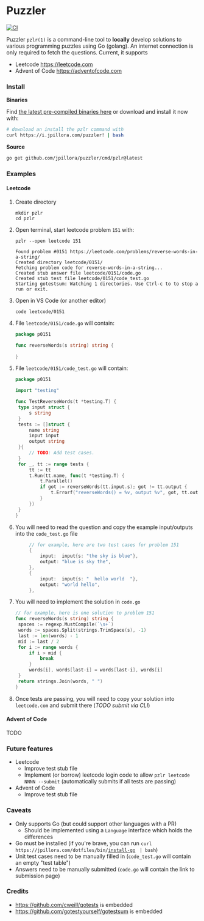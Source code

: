 # Puzzler

[![CI](https://github.com/jpillora/puzzler/workflows/CI/badge.svg)](https://github.com/jpillora/puzzler/actions?workflow=CI)

Puzzler `pzlr(1)` is a command-line tool to **locally** develop solutions to various programming puzzles using Go (golang). An internet connection is only required to fetch the questions. Current, it supports

* Leetcode https://leetcode.com
* Advent of Code https://adventofcode.com

### Install

**Binaries**

<!-- WHEN PUBLIC
[![Releases](https://img.shields.io/github/release/jpillora/pzlr.svg)](https://github.com/jpillora/puzzler/releases)
[![Releases](https://img.shields.io/github/downloads/jpillora/pzlr/total.svg)](https://github.com/jpillora/puzzler/releases) -->

Find [the latest pre-compiled binaries here](https://github.com/jpillora/puzzler/releases/latest)  or download and install it now with:

```sh
# download an install the pzlr command with
curl https://i.jpillora.com/puzzler! | bash
```

**Source**

```sh
go get github.com/jpillora/puzzler/cmd/pzlr@latest
```

### Examples

#### Leetcode

1. Create directory

   ```shell
   mkdir pzlr
   cd pzlr
   ```

1. Open terminal, start leetcode problem `151` with:

   ```shell
   pzlr --open leetcode 151

   Found problem #0151 https://leetcode.com/problems/reverse-words-in-a-string/
   Created directory leetcode/0151/
   Fetching problem code for reverse-words-in-a-string...
   Created stub answer file leetcode/0151/code.go
   Created stub test file leetcode/0151/code_test.go
   Starting gotestsum: Watching 1 directories. Use Ctrl-c to to stop a run or exit.
   ```

1. Open in VS Code (or another editor)

   ```shell
   code leetcode/0151
   ```

1. File `leetcode/0151/code.go` will contain:

   ```go
   package p0151

   func reverseWords(s string) string {
       
   }
   ```

1. File `leetcode/0151/code_test.go` will contain:

   ```go
   package p0151

   import "testing"

   func TestReverseWords(t *testing.T) {
   	type input struct {
   		s string
   	}
   	tests := []struct {
   		name string
   		input input
   		output string
   	}{
   		// TODO: Add test cases.
   	}
   	for _, tt := range tests {
   		tt := tt
   		t.Run(tt.name, func(t *testing.T) {
   			t.Parallel()
   			if got := reverseWords(tt.input.s); got != tt.output {
   				t.Errorf("reverseWords() = %v, output %v", got, tt.output)
   			}
   		})
   	}
   }
   ```

1. You will need to read the question and copy the example input/outputs into the `code_test.go` file

   ```go
		// for example, here are two test cases for problem 151
		{
			input:  input{s: "the sky is blue"},
			output: "blue is sky the",
		},
		{
			input:  input{s: "  hello world  "},
			output: "world hello",
		},
   ```

1. You will need to implement the solution in `code.go`

   ```go
   // for example, here is one solution to problem 151
   func reverseWords(s string) string {
   	spaces := regexp.MustCompile(`\s+`)
   	words := spaces.Split(strings.TrimSpace(s), -1)
   	last := len(words) - 1
   	mid := last / 2
   	for i := range words {
   		if i > mid {
   			break
   		}
   		words[i], words[last-i] = words[last-i], words[i]
   	}
   	return strings.Join(words, " ")
   }
   ```

1. Once tests are passing, you will need to copy your solution into `leetcode.com` and submit there (_TODO submit via CLI_)


#### Advent of Code

TODO

### Future features

* Leetcode
	* Improve test stub file
	* Implement (or borrow) leetcode login code to allow `pzlr leetcode NNNN --submit` (automatically submits if all tests are passing)
* Advent of Code
	* Improve test stub file

### Caveats

* Only supports Go (but could support other languages with a PR)
	* Should be implemented using a `Language` interface which holds the differences
* Go must be installed (if you're brave, you can run `curl https://jpillora.com/dotfiles/bin/`[`install-go`](https://github.com/jpillora/dotfiles/blob/main/bin/install-go) ` | bash`)
* Unit test cases need to be manually filled in (`code_test.go` will contain an empty "test table")
* Answers need to be manually submitted (`code.go` will contain the link to submission page)

### Credits

* https://github.com/cweill/gotests is embedded
* https://github.com/gotestyourself/gotestsum is embedded